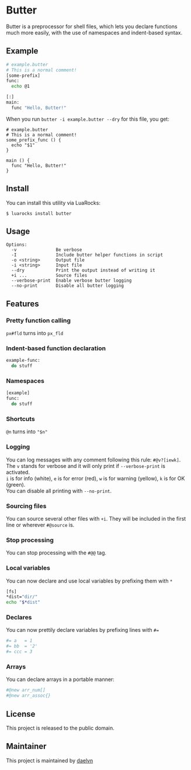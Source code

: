 # Butter
Butter is a preprocessor for shell files, which lets you declare functions much more easily, with the use of namespaces and indent-based syntax.
## Example
```sh
# example.butter
# This is a normal comment!
[some-prefix]
func:
  echo @1

[:]
main:
  func "Hello, Butter!"
```
When you run `butter -i example.butter --dry` for this file, you get:
```
# example.butter
# This is a normal comment!
some_prefix_func () {
  echo "$1"
}

main () {
  func "Hello, Butter!"
}
```

## Install
You can install this utility via LuaRocks:
```
$ luarocks install butter
```

## Usage
```
Options:
  -v               Be verbose
  -I               Include butter helper functions in script
  -o <string>      Output file
  -i <string>      Input file
  --dry            Print the output instead of writing it
  +i ...           Source files
  --verbose-print  Enable verbose butter logging
  --no-print       Disable all butter logging
```

## Features
### Pretty function calling
`px#fld` turns into `px_fld`
### Indent-based function declaration
```sh
example-func:
  do stuff
```
### Namespaces
```sh
[example]
func:
  do stuff
```
### Shortcuts
`@n` turns into `"$n"`
### Logging
You can log messages with any comment following this rule: `#@v?[iewk]`.  
The `v` stands for verbose and it will only print if `--verbose-print` is activated.  
`i` is for info (white), `e` is for error (red), `w` is for warning (yellow), `k` is for OK (green).  
You can disable all printing with `--no-print`.
### Sourcing files
You can source several other files with `+i`. They will be included in the first line or wherever `#@source` is.
### Stop processing
You can stop processing with the `#@@` tag.
### Local variables
You can now declare and use local variables by prefixing them with `*`
```sh
[fs]
*dist="dir/"
echo "$*dist"
```
### Declares
You can now prettily declare variables by prefixing lines with `#=`
```sh
#= a   = 1
#= bb  = '2'
#= ccc = 3
```
### Arrays
You can declare arrays in a portable manner:
```sh
#@new arr_num[]
#@new arr_assoc{}
```

## License
This project is released to the public domain.

## Maintainer
This project is maintained by [daelvn](https://github.com/daelvn)
